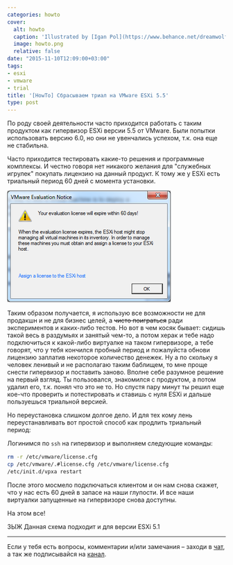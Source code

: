 ```yaml
---
categories: howto
cover:
  alt: howto
  caption: 'Illustrated by [Igan Pol](https://www.behance.net/dreamwolf97d61e)'
  image: howto.png
  relative: false
date: "2015-11-10T12:09:00+03:00"
tags:
- esxi
- vmware
- trial
title: '[HowTo] Сбрасываем триал на VMware ESXi 5.5'
type: post
---
```


По роду своей деятельности часто приходится работать с таким продуктом как гипервизор ESXi версии 5.5 от VMware. Были попытки использовать версию 6.0, но они не увенчались успехом, т.к. она еще не стабильна.

Часто приходится тестировать какие-то решения и программные комплексы. И честно говоря нет никакого желания для "служебных игрулек" покупать лицензию на данный продукт. К тому же у ESXi есть триальный период 60 дней с момента установки.

![60-day-evaluation](img/60-day-evaluation.png)

Таким образом получается, я использую все возможности не для продакшн и не для бизнес целей, а ~~чисто поиграться~~ ради экспериментов и каких-либо тестов. Но вот в чем косяк бывает: сидишь такой весь в раздумьях и занятый чем-то, а потом херак и тебе надо подключиться к какой-либо виртуалке на таком гипервизоре, а тебе говорят, что у тебя кончился пробный период и пожалуйста обнови лицензию заплатив некоторое количество денежек. Ну а по скольку я человек ленивый и не располагаю таким баблищем, то мне проще снести гипервизор и поставить заново. Вполне себе разумное решение на первый взгляд. Ты пользовался, знакомился с продуктом, а потом удалил его, т.к. понял что это не то. Но спустя пару минут ты решил еще кое-что проверить и потестировать и ставишь с нуля ESXi и дальше пользуешься триальной версией.

Но переустановка слишком долгое дело. И для тех кому лень переустанавливать вот простой способ как продлить триальный период:

Логинимся по `ssh` на гипервизор и выполняем следующие команды:

```bash
rm -r /etc/vmware/license.cfg
cp /etc/vmware/.#license.cfg /etc/vmware/license.cfg
/etc/init.d/vpxa restart
```

После этого мосмело подключаться клиентом и он нам снова скажет, что у нас есть 60 дней в запасе на наши глупости. И все наши виртуалки запущенные на гипервизоре снова доступны.

На этом все!

ЗЫЖ Данная схема подходит и для версии ESXi 5.1

---
Если у тебя есть вопросы, комментарии и/или замечания – заходи в [чат](https://ttttt.me/jtprogru_chat), а так же подписывайся на [канал](https://ttttt.me/jtprogru_channel).
